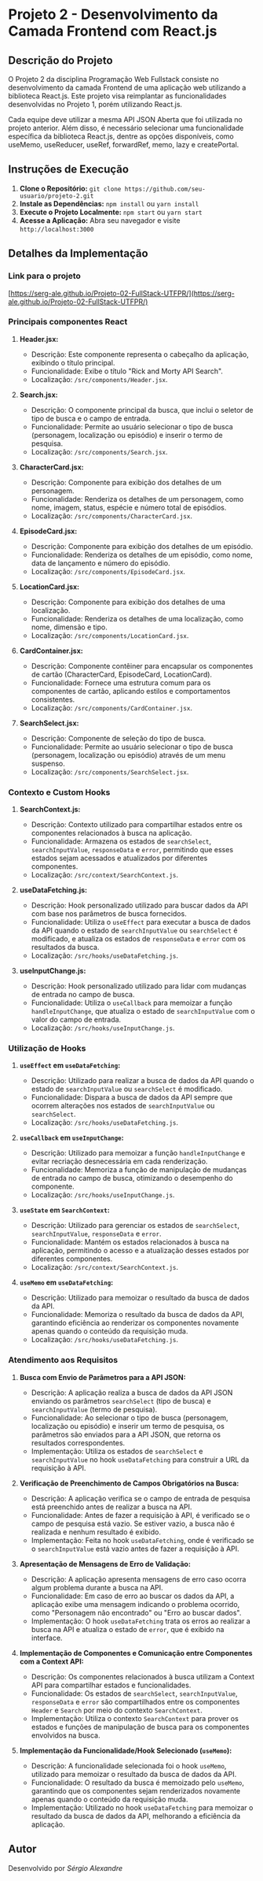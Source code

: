 # Projeto 2 - Desenvolvimento da Camada Frontend com React.js



## Descrição do Projeto

O Projeto 2 da disciplina Programação Web Fullstack consiste no desenvolvimento da camada Frontend de uma aplicação web utilizando a biblioteca React.js. Este projeto visa reimplantar as funcionalidades desenvolvidas no Projeto 1, porém utilizando React.js.

Cada equipe deve utilizar a mesma API JSON Aberta que foi utilizada no projeto anterior. Além disso, é necessário selecionar uma funcionalidade específica da biblioteca React.js, dentre as opções disponíveis, como useMemo, useReducer, useRef, forwardRef, memo, lazy e createPortal.

## Instruções de Execução

1. **Clone o Repositório:** `git clone https://github.com/seu-usuario/projeto-2.git`
2. **Instale as Dependências:** `npm install` ou `yarn install`
3. **Execute o Projeto Localmente:** `npm start` ou `yarn start`
4. **Acesse a Aplicação:** Abra seu navegador e visite `http://localhost:3000`

## Detalhes da Implementação

### Link para o projeto
[https://serg-ale.github.io/Projeto-02-FullStack-UTFPR/](https://serg-ale.github.io/Projeto-02-FullStack-UTFPR/)

### Principais componentes React

1. **Header.jsx:**
   - Descrição: Este componente representa o cabeçalho da aplicação, exibindo o título principal.
   - Funcionalidade: Exibe o título "Rick and Morty API Search".
   - Localização: `/src/components/Header.jsx`.

2. **Search.jsx:**
   - Descrição: O componente principal da busca, que inclui o seletor de tipo de busca e o campo de entrada.
   - Funcionalidade: Permite ao usuário selecionar o tipo de busca (personagem, localização ou episódio) e inserir o termo de pesquisa.
   - Localização: `/src/components/Search.jsx`.

3. **CharacterCard.jsx:**
   - Descrição: Componente para exibição dos detalhes de um personagem.
   - Funcionalidade: Renderiza os detalhes de um personagem, como nome, imagem, status, espécie e número total de episódios.
   - Localização: `/src/components/CharacterCard.jsx`.

4. **EpisodeCard.jsx:**
   - Descrição: Componente para exibição dos detalhes de um episódio.
   - Funcionalidade: Renderiza os detalhes de um episódio, como nome, data de lançamento e número do episódio.
   - Localização: `/src/components/EpisodeCard.jsx`.

5. **LocationCard.jsx:**
   - Descrição: Componente para exibição dos detalhes de uma localização.
   - Funcionalidade: Renderiza os detalhes de uma localização, como nome, dimensão e tipo.
   - Localização: `/src/components/LocationCard.jsx`.

6. **CardContainer.jsx:**
   - Descrição: Componente contêiner para encapsular os componentes de cartão (CharacterCard, EpisodeCard, LocationCard).
   - Funcionalidade: Fornece uma estrutura comum para os componentes de cartão, aplicando estilos e comportamentos consistentes.
   - Localização: `/src/components/CardContainer.jsx`.

7. **SearchSelect.jsx:**
   - Descrição: Componente de seleção do tipo de busca.
   - Funcionalidade: Permite ao usuário selecionar o tipo de busca (personagem, localização ou episódio) através de um menu suspenso.
   - Localização: `/src/components/SearchSelect.jsx`.


### Contexto e Custom Hooks

1. **SearchContext.js:**
   - Descrição: Contexto utilizado para compartilhar estados entre os componentes relacionados à busca na aplicação.
   - Funcionalidade: Armazena os estados de `searchSelect`, `searchInputValue`, `responseData` e `error`, permitindo que esses estados sejam acessados e atualizados por diferentes componentes.
   - Localização: `/src/context/SearchContext.js`.

2. **useDataFetching.js:**
   - Descrição: Hook personalizado utilizado para buscar dados da API com base nos parâmetros de busca fornecidos.
   - Funcionalidade: Utiliza o `useEffect` para executar a busca de dados da API quando o estado de `searchInputValue` ou `searchSelect` é modificado, e atualiza os estados de `responseData` e `error` com os resultados da busca.
   - Localização: `/src/hooks/useDataFetching.js`.

3. **useInputChange.js:**
   - Descrição: Hook personalizado utilizado para lidar com mudanças de entrada no campo de busca.
   - Funcionalidade: Utiliza o `useCallback` para memoizar a função `handleInputChange`, que atualiza o estado de `searchInputValue` com o valor do campo de entrada.
   - Localização: `/src/hooks/useInputChange.js`.


### Utilização de Hooks

1. **`useEffect` em `useDataFetching`:**
   - Descrição: Utilizado para realizar a busca de dados da API quando o estado de `searchInputValue` ou `searchSelect` é modificado.
   - Funcionalidade: Dispara a busca de dados da API sempre que ocorrem alterações nos estados de `searchInputValue` ou `searchSelect`.
   - Localização: `/src/hooks/useDataFetching.js`.

2. **`useCallback` em `useInputChange`:**
   - Descrição: Utilizado para memoizar a função `handleInputChange` e evitar recriação desnecessária em cada renderização.
   - Funcionalidade: Memoriza a função de manipulação de mudanças de entrada no campo de busca, otimizando o desempenho do componente.
   - Localização: `/src/hooks/useInputChange.js`.

3. **`useState` em `SearchContext`:**
   - Descrição: Utilizado para gerenciar os estados de `searchSelect`, `searchInputValue`, `responseData` e `error`.
   - Funcionalidade: Mantém os estados relacionados à busca na aplicação, permitindo o acesso e a atualização desses estados por diferentes componentes.
   - Localização: `/src/context/SearchContext.js`.

4. **`useMemo` em `useDataFetching`:**
   - Descrição: Utilizado para memoizar o resultado da busca de dados da API.
   - Funcionalidade: Memoriza o resultado da busca de dados da API, garantindo eficiência ao renderizar os componentes novamente apenas quando o conteúdo da requisição muda.
   - Localização: `/src/hooks/useDataFetching.js`.

### Atendimento aos Requisitos

1. **Busca com Envio de Parâmetros para a API JSON:**
   - Descrição: A aplicação realiza a busca de dados da API JSON enviando os parâmetros `searchSelect` (tipo de busca) e `searchInputValue` (termo de pesquisa).
   - Funcionalidade: Ao selecionar o tipo de busca (personagem, localização ou episódio) e inserir um termo de pesquisa, os parâmetros são enviados para a API JSON, que retorna os resultados correspondentes.
   - Implementação: Utiliza os estados de `searchSelect` e `searchInputValue` no hook `useDataFetching` para construir a URL da requisição à API.
   
2. **Verificação de Preenchimento de Campos Obrigatórios na Busca:**
   - Descrição: A aplicação verifica se o campo de entrada de pesquisa está preenchido antes de realizar a busca na API.
   - Funcionalidade: Antes de fazer a requisição à API, é verificado se o campo de pesquisa está vazio. Se estiver vazio, a busca não é realizada e nenhum resultado é exibido.
   - Implementação: Feita no hook `useDataFetching`, onde é verificado se o `searchInputValue` está vazio antes de fazer a requisição à API.

3. **Apresentação de Mensagens de Erro de Validação:**
   - Descrição: A aplicação apresenta mensagens de erro caso ocorra algum problema durante a busca na API.
   - Funcionalidade: Em caso de erro ao buscar os dados da API, a aplicação exibe uma mensagem indicando o problema ocorrido, como "Personagem não encontrado" ou "Erro ao buscar dados".
   - Implementação: O hook `useDataFetching` trata os erros ao realizar a busca na API e atualiza o estado de `error`, que é exibido na interface.

4. **Implementação de Componentes e Comunicação entre Componentes com a Context API:**
   - Descrição: Os componentes relacionados à busca utilizam a Context API para compartilhar estados e funcionalidades.
   - Funcionalidade: Os estados de `searchSelect`, `searchInputValue`, `responseData` e `error` são compartilhados entre os componentes `Header` e `Search` por meio do contexto `SearchContext`.
   - Implementação: Utiliza o contexto `SearchContext` para prover os estados e funções de manipulação de busca para os componentes envolvidos na busca.

5. **Implementação da Funcionalidade/Hook Selecionado (`useMemo`):**
   - Descrição: A funcionalidade selecionada foi o hook `useMemo`, utilizado para memoizar o resultado da busca de dados da API.
   - Funcionalidade: O resultado da busca é memoizado pelo `useMemo`, garantindo que os componentes sejam renderizados novamente apenas quando o conteúdo da requisição muda.
   - Implementação: Utilizado no hook `useDataFetching` para memoizar o resultado da busca de dados da API, melhorando a eficiência da aplicação.




## Autor

Desenvolvido por *Sérgio Alexandre*
